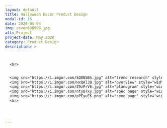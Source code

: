 ```yaml
---
layout: default
title: Halloween Decor Product Design
modal-id: 16
date: 2020-05-04
img: coven600900.jpg
alt: Project
project-date: May 2020
category: Product Design
description: >



  <br>


  <img src="https://i.imgur.com/SQ8NSBh.jpg" alt="trend research" style="width: 100%;"/>
  <img src="https://i.imgur.com/HxQAl3B.jpg" alt="overview" style="width: 100%;"/>
  <img src="https://i.imgur.com/Z9zPrVE.jpg" alt="planogram" style="width: 100%;"/>
  <img src="https://i.imgur.com/ntyQ7xy.jpg" alt="spec page" style="width: 100%;"/>
  <img src="https://i.imgur.com/pPEyuEK.png" alt="spec page" style="width: 100%;"/>
  <br>




---
```

